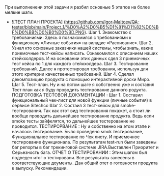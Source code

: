 При выполненени этой задачи я разбил основные 5 этапов на более мелкие шаги.
- ![ТЕСТ ПЛАН ПРОЕКТА] (https://github.com/Igor-Maltcev/QA-tester/blob/main/Project_1/%D0%A2%D0%B5%D1%81%D1%82%D0%BF%D0%BB%D0%B0%D0%BD.PNG).
  Шаг 1. Знакомство с требованиями: Здесь я познакомился с требованиями к функционалу «Личные события» на вкладке «Расписание». 
  Шаг 2.  Узнал кто основные заказчики нашей системы, чтобы знать, какие приемочные тест-кейсы написать. Ознакомился с описанием наших стейкхолдеров. 
  И на основании этих данных сдел 3 приемочных тест кейса по 1 для каждого стейкхолдера.
  Шаг 3. Тестирование требований. Далее я протестировал требования, используя для этого критерии качественных требований.
  Шаг 4. Сделал декомпозицию продукта с помощью интерактивной доски Миро.
  Шаг 5. Тест-план. Ну и на пятом шаге я собственно уже и составил   Тест план как я буду проводить тестирование данного родукта.
 ПОДГОТОВКА ТЕСТОВОЙ ДОКУМЕНТАЦИИ : 
  Шаг 1. Составил функциональный чек-лист для новой функции (личные события) в сервисе Sitechco
  Шаг 2. Состаил  3 тест-кейсы для smoke-тестирования. Так как этот вид тестирования покажет, а стоит ли вообще проводить дальнейшее тестирование продукта.
  Ведь если smoke тесты зайфелятся, то дальнейшее тестерование не проводится.
  ТЕСТИРОРВАНИЕ :
  Ну и собственно на этом этапе и началось тестирование. Было проведено smok тестирование,
  Функциональное тестирование по Чек листу. И приемочное тестирование функционала.
  По результатам test-run были заведены баг репорты в баг трекинговой системе JIRA.Выставлен Приоритет и Серьезность бага.
ОТЧЕТ О ТЕСТИРОВАНИИ : 
Этим шагом был подведен итог о тестировани. Все результаты занесены в соответствующие доументы.
Дан общий отет о готовности продукта к выпуску. Рекомендации.
 
